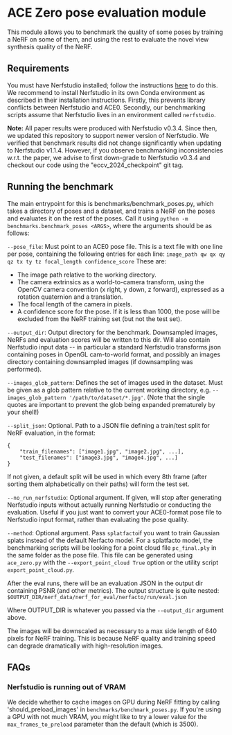 # ACE Zero pose evaluation module

This module allows you to benchmark the quality of some poses by training a NeRF on some of them, and using the rest to evaluate the novel view synthesis quality of the NeRF.

## Requirements

You must have Nerfstudio installed; follow the instructions [here](https://docs.nerf.studio/quickstart/installation.html) to do this.
We recommend to install Nerfstudio in its own Conda environment as described in their installation instructions.
Firstly, this prevents library conflicts between Nerfstudio and ACE0.
Secondly, our benchmarking scripts assume that Nerfstudio lives in an environment called `nerfstudio`.

**Note:** All paper results were produced with Nerfstudio v0.3.4. Since then, we updated this repository to support newer version of Nerfstudio.
We verified that benchmark results did not change significantly when updating to Nerfstudio v1.1.4.
However, if you observe benchmarking inconsistencies w.r.t. the paper, we advise to first down-grade to Nerfstudio v0.3.4 and checkout our code using the "eccv_2024_checkpoint" git tag.

## Running the benchmark

The main entrypoint for this is benchmarks/benchmark_poses.py, which takes a directory of poses and a dataset, and trains a NeRF on the poses and evaluates it on the rest of the poses. Call it using `python -m benchmarks.benchmark_poses <ARGS>`, where the arguments should be as follows:

`--pose_file`: Must point to an ACE0 pose file. This is a text file with one line per pose, containing the following entries for each line:
`image_path qw qx qy qz tx ty tz focal_length confidence_score`
These are:
- The image path relative to the working directory.
- The camera extrinsics as a world-to-camera transform, using the OpenCV camera convention (x right, y down, z forward), expressed as a rotation quaternion and a translation.
- The focal length of the camera in pixels.
- A confidence score for the pose. If it is less than 1000, the pose will be excluded from the NeRF training set (but not the test set).

`--output_dir`: Output directory for the benchmark. Downsampled images, NeRFs and evaluation scores will be written to this dir.
Will also contain Nerfstudio input data -- in particular a standard Nerfstudio transforms.json containing poses in OpenGL cam-to-world format,
and possibly an images directory containing downsampled images (if downsampling was performed).

`--images_glob_pattern`: Defines the set of images used in the dataset. Must be given as a glob pattern relative to the current working directory, e.g. `--images_glob_pattern '/path/to/dataset/*.jpg'`. (Note that the single quotes are important to prevent the glob being expanded prematurely by your shell!)

`--split_json`: Optional. Path to a JSON file defining a train/test split for NeRF evaluation, in the format:
```
{
    "train_filenames": ["image1.jpg", "image2.jpg", ...],
    "test_filenames": ["image3.jpg", "image4.jpg", ...]
}
```
If not given, a default split will be used in which every 8th frame (after sorting them alphabetically on their paths) will form the test set.

`--no_run_nerfstudio`: Optional argument. If given, will stop after generating Nerfstudio inputs without actually running Nerfstudio or conducting the evaluation. Useful if you just want to convert your ACE0-format pose file to Nerfstudio input format, rather than evaluating the pose quality.

`--method`: Optional argument. Pass `splatfacto`if you want to train Gaussian splats instead of the default Nerfacto model. For a splatfacto model, the benchmarking scripts will be looking for a point cloud file `pc_final.ply` in the same folder as the pose file. This file can be generated using `ace_zero.py` with the `--export_point_cloud True` option or the utility script `export_point_cloud.py`.

After the eval runs, there will be an evaluation JSON in the output dir containing PSNR (and other metrics). The output structure is quite nested:
`$OUTPUT_DIR/nerf_data/nerf_for_eval/nerfacto/run/eval.json`

Where OUTPUT_DIR is whatever you passed via the `--output_dir` argument above.

The images will be downscaled as necessary to a max side length of 640 pixels for NeRF training.
This is because NeRF quality and training speed can degrade dramatically with high-resolution images.

## FAQs

### Nerfstudio is running out of VRAM

We decide whether to cache images on GPU during NeRF fitting by calling 'should_preload_images' in `benchmarks/benchmark_poses.py`.
If you're using a GPU with not much VRAM, you might like to try a lower value for the `max_frames_to_preload` parameter than the default (which is 3500).
